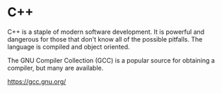 # C++
C++ is a staple of modern software development. It is powerful and dangerous for those that don't know all of the possible pitfalls. The language is compiled and object oriented.

The GNU Compiler Collection (GCC) is a popular source for obtaining a compiler, but many are available.

https://gcc.gnu.org/